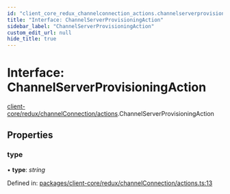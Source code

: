 ```yaml
---
id: "client_core_redux_channelconnection_actions.channelserverprovisioningaction"
title: "Interface: ChannelServerProvisioningAction"
sidebar_label: "ChannelServerProvisioningAction"
custom_edit_url: null
hide_title: true
---
```


# Interface: ChannelServerProvisioningAction

[client-core/redux/channelConnection/actions](../modules/client_core_redux_channelconnection_actions.md).ChannelServerProvisioningAction

## Properties

### type

• **type**: *string*

Defined in: [packages/client-core/redux/channelConnection/actions.ts:13](https://github.com/xr3ngine/xr3ngine/blob/5c3dcaef1/packages/client-core/redux/channelConnection/actions.ts#L13)
